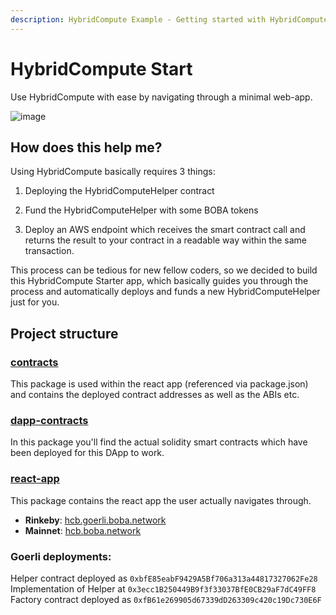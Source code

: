 ```yaml
---
description: HybridCompute Example - Getting started with HybridCompute
---
```


# HybridCompute Start

Use HybridCompute with ease by navigating through a minimal web-app.

![image](https://user-images.githubusercontent.com/28724551/165357134-7ed58663-e887-43bc-814b-0deb3470157e.png)

## How does this help me?

Using HybridCompute basically requires 3 things:

1. Deploying the HybridComputeHelper contract

2. Fund the HybridComputeHelper with some BOBA tokens

3. Deploy an AWS endpoint which receives the smart contract call and returns the result to your contract in a readable way within the same transaction.

This process can be tedious for new fellow coders, so we decided to build this HybridCompute Starter app, which basically guides you through the process and automatically deploys and funds a new HybridComputeHelper just for you.

## Project structure

### [contracts](https://github.com/bobanetwork/boba/tree/docs-in-monrepo/boba_community/hc-start/packages/contracts)

This package is used within the react app (referenced via package.json) and contains the deployed contract addresses as well as the ABIs etc.

### [dapp-contracts](https://github.com/bobanetwork/boba/tree/docs-in-monrepo/boba_community/hc-start/packages/dapp-contracts)

In this package you'll find the actual solidity smart contracts which have been deployed for this DApp to work.

### [react-app](https://github.com/bobanetwork/boba/tree/docs-in-monrepo/boba_community/hc-start/packages/react-app)

This package contains the react app the user actually navigates through.

* **Rinkeby**: [hcb.goerli.boba.network](https://hcb.goerli.boba.network/)
* **Mainnet**: [hcb.boba.network](https://hcb.boba.network/)


### Goerli deployments:
Helper contract deployed as `0xbfE85eabF9429A5Bf706a313a44817327062Fe28`
Implementation of Helper at `0x3ecc1B250449B9f3f33037BfE0CB29aF7dC49FF8`
Factory contract deployed as `0xfB61e269905d67339dD263309c420c19Dc730E6F`
